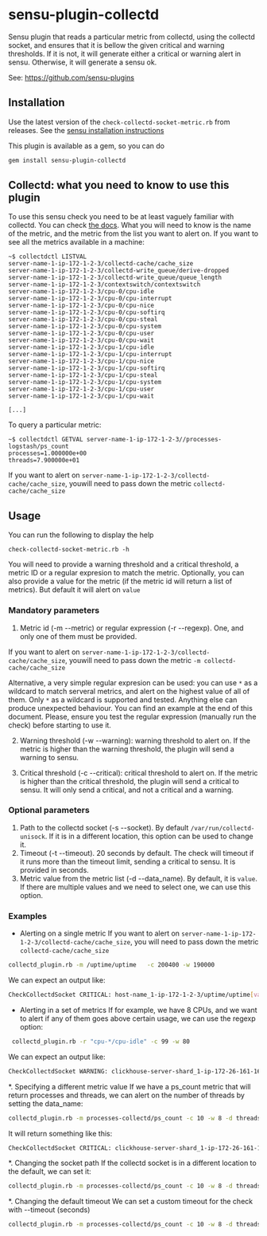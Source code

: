 # sensu-plugin-collectd
Sensu plugin that reads a particular metric from collectd, using the collectd
socket, and ensures that it is bellow the given critical and warning thresholds.
If it is not, it will generate either a critical or warning alert in sensu. 
Otherwise, it will generate a sensu ok.

See:
https://github.com/sensu-plugins

## Installation
Use the latest version of the `check-collectd-socket-metric.rb` from releases.
See the [sensu installation instructions](http://sensu-plugins.io/docs/installation_instructions.html)

This plugin is available as a gem, so you can do
```bash
gem install sensu-plugin-collectd
```

## Collectd: what you need to know to use this plugin
To use this sensu check you need to be at least vaguely familiar with collectd. You can check [the docs](https://collectd.org/documentation.shtml). What you will need to know is the name of the metric, and the metric from the list you want to alert on. If you want to see all the metrics available in a machine:

```
~$ collectdctl LISTVAL
server-name-1-ip-172-1-2-3/collectd-cache/cache_size
server-name-1-ip-172-1-2-3/collectd-write_queue/derive-dropped
server-name-1-ip-172-1-2-3/collectd-write_queue/queue_length
server-name-1-ip-172-1-2-3/contextswitch/contextswitch
server-name-1-ip-172-1-2-3/cpu-0/cpu-idle
server-name-1-ip-172-1-2-3/cpu-0/cpu-interrupt
server-name-1-ip-172-1-2-3/cpu-0/cpu-nice
server-name-1-ip-172-1-2-3/cpu-0/cpu-softirq
server-name-1-ip-172-1-2-3/cpu-0/cpu-steal
server-name-1-ip-172-1-2-3/cpu-0/cpu-system
server-name-1-ip-172-1-2-3/cpu-0/cpu-user
server-name-1-ip-172-1-2-3/cpu-0/cpu-wait
server-name-1-ip-172-1-2-3/cpu-1/cpu-idle
server-name-1-ip-172-1-2-3/cpu-1/cpu-interrupt
server-name-1-ip-172-1-2-3/cpu-1/cpu-nice
server-name-1-ip-172-1-2-3/cpu-1/cpu-softirq
server-name-1-ip-172-1-2-3/cpu-1/cpu-steal
server-name-1-ip-172-1-2-3/cpu-1/cpu-system
server-name-1-ip-172-1-2-3/cpu-1/cpu-user
server-name-1-ip-172-1-2-3/cpu-1/cpu-wait

[...]
```

To query a particular metric:
```
~$ collectdctl GETVAL server-name-1-ip-172-1-2-3//processes-logstash/ps_count
processes=1.000000e+00
threads=7.900000e+01
```

If you want to alert on `server-name-1-ip-172-1-2-3/collectd-cache/cache_size`, youwill need to pass down the metric `collectd-cache/cache_size`

## Usage
You can run the following to display the help
```
check-collectd-socket-metric.rb -h
```

You will need to provide a warning threshold and a critical threshold, a metric ID or a regular expresion to match the metric. Optionally, you can also provide a value for the metric (if the metric id will return a list of metrics). But default it will alert on `value`

### Mandatory parameters
1. Metric id (-m --metric) or regular expression (-r --regexp). One, and only one of them must be provided.

If you want to alert on `server-name-1-ip-172-1-2-3/collectd-cache/cache_size`, youwill need to pass down the metric `-m collectd-cache/cache_size`

Alternative, a very simple regular expresion can be used: you can use `*` as a wildcard to match serveral metrics, and alert on the highest value of all of them. Only `*` as a wildcard is supported and tested. Anything else can produce unexpected behaviour. You can find an example at the end of this document. Please, ensure you test the regular expression (manually run the check) before starting to use it.

2. Warning threshold (-w --warning): warning threshold to alert on. If the metric is higher than the warning threshold, the plugin will send a warning to sensu.

3. Critical threshold (-c --critical): critical threshold to alert on. If the metric is higher than the critical threshold, the plugin will send a critical to sensu. It will only send a critical, and not a critical and a warning.

### Optional parameters

1. Path to the collectd socket (-s --socket). By default `/var/run/collectd-unisock`. If it is in a different location, this option can be used to change it.
2. Timeout (-t --timeout). 20 seconds by default. The check will timeout if it runs more than the timeout limit, sending a critical to sensu. It is provided in seconds.
3. Metric value from the metric list (-d --data_name). By default, it is `value`. If there are multiple values and we need to select one, we can use this option.



### Examples
* Alerting on a single metric
If you want to alert on `server-name-1-ip-172-1-2-3/collectd-cache/cache_size`, you will need to pass down the metric `collectd-cache/cache_size`
```bash
collectd_plugin.rb -m /uptime/uptime   -c 200400 -w 190000
```
We can expect an output like:
```bash
CheckCollectdSocket CRITICAL: host-name_1-ip-172-1-2-3/uptime/uptime[value] =  = 192291.00 is over the warning limit (190000.00)
```

* Alerting in a set of metrics
If for example, we have 8 CPUs, and we want to alert if any of them goes above certain usage, we can use the regexp option:
```bash
 collectd_plugin.rb -r "cpu-*/cpu-idle" -c 99 -w 80
```
We can expect an output like:
```bash
CheckCollectdSocket WARNING: clickhouse-server-shard_1-ip-172-26-161-164/cpu-4/cpu-idle[value] = 97.93 is over the warning limit (80.00)
```

*. Specifying a different metric value
If we have a ps_count metric that will return processes and threads, we can alert on the number of threads by setting the data_name:
```bash
collectd_plugin.rb -m processes-collectd/ps_count -c 10 -w 8 -d threads
```
It will return something like this:
```bash
CheckCollectdSocket CRITICAL: clickhouse-server-shard_1-ip-172-26-161-164/processes-collectd/ps_count[threads] = 12.00 is over the critical limit (10.00)
```

*. Changing the socket path
If the collectd socket is in a different location to the default, we can set it:
```bash
collectd_plugin.rb -m processes-collectd/ps_count -c 10 -w 8 -d threads -s /var/run/collectd-unisock
```

*. Changing the default timeout
We can set a custom timeout for the check with --timeout (seconds)
```bash
collectd_plugin.rb -m processes-collectd/ps_count -c 10 -w 8 -d threads -t 10
```